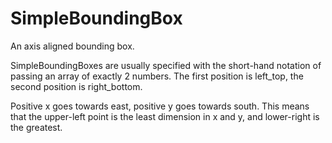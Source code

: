 # SimpleBoundingBox

An axis aligned bounding box.

SimpleBoundingBoxes are usually specified with the short-hand notation of passing an array of exactly 2 numbers. The first position is left_top, the second position is right_bottom.

Positive x goes towards east, positive y goes towards south. This means that the upper-left point is the least dimension in x and y, and lower-right is the greatest.

